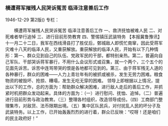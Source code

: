 ### 横遭蒋军摧残人民哭诉冤苦  临泽注意善后工作

1946-12-29
第2版()
专栏：

　　横遭蒋军摧残人民哭诉冤苦
    临泽注意善后工作
    一、救济抚恤被难人民
    二、对死难者举行追悼
    三、进行目前形势教育
    四、警惕镇压武装特务
    【本报冀鲁豫讯】十一月二十二日，我军在西线滑县打了胜仗后，鄄城敌人即慌忙南窜，因此受蒋军灾难十八天的临泽人民，又重获解放。重获解放的临泽人民，开始有以下几种情形：第一、群众见到自己的队伍、党政军民的干部，都特别亲热。第二，普遍向自己军队、干部哭诉蒋军暴行，不用什么会议形式或召集，就一个两个，三个五个的见面先诉苦。诉苦中连骂带哭的恨是各地都可见到的。第三、由于蒋军残无人道的各种暴行，群众的困难——人力上青壮年有的被抓或被杀，发生无劳力困难。粮食物资的被毁坏、抢掠、糟塌，发生无吃无穿的困难。
    领导上即根据以上情况，提出以下的工作，总的方面为：帮助群众解决困难，进行敌人走后的善后工作，并抓紧时机把群众发动起来。具体的方面为：（一）进行慰问、抚恤、追悼。（二）普遍进行目前形势与政治教育。（三）整理各村组织，改造领导成份。（四）工商部门整理集市，对敌货、法币限期出境。（五）集中区队民兵，对付扰乱人民的坏分子及武装特务。以上工作，已开始轰轰烈烈的进行着，群众已反映：“哎呀！还是咱们的民主政府好！”
